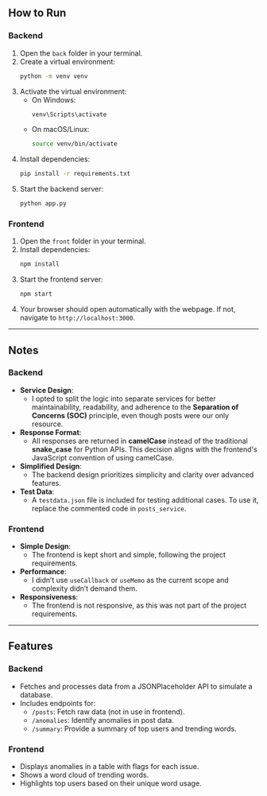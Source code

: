 ## How to Run
### Backend
1. Open the `back` folder in your terminal.
2. Create a virtual environment:
   ```bash
   python -m venv venv
   ```
3. Activate the virtual environment:
   - On Windows:
     ```bash
     venv\Scripts\activate
     ```
   - On macOS/Linux:
     ```bash
     source venv/bin/activate
     ```
4. Install dependencies:
   ```bash
   pip install -r requirements.txt
   ```
5. Start the backend server:
   ```bash
   python app.py
   ```

### Frontend
1. Open the `front` folder in your terminal.
2. Install dependencies:
   ```bash
   npm install
   ```
3. Start the frontend server:
   ```bash
   npm start
   ```
4. Your browser should open automatically with the webpage. If not, navigate to `http://localhost:3000`.

---

## Notes

### Backend
- **Service Design**: 
  - I opted to split the logic into separate services for better maintainability, readability, and adherence to the **Separation of Concerns (SOC)** principle, even though posts were our only resource.
- **Response Format**: 
  - All responses are returned in **camelCase** instead of the traditional **snake_case** for Python APIs. This decision aligns with the frontend's JavaScript convention of using camelCase.
- **Simplified Design**: 
  - The backend design prioritizes simplicity and clarity over advanced features.
- **Test Data**:
  - A `testdata.json` file is included for testing additional cases. To use it, replace the commented code in `posts_service`.

### Frontend
- **Simple Design**:
  - The frontend is kept short and simple, following the project requirements.
- **Performance**:
  - I didn’t use `useCallback` or `useMemo` as the current scope and complexity didn’t demand them.
- **Responsiveness**:
  - The frontend is not responsive, as this was not part of the project requirements.

---

## Features
### Backend
- Fetches and processes data from a JSONPlaceholder API to simulate a database.
- Includes endpoints for:
  - `/posts`: Fetch raw data (not in use in frontend).
  - `/anomalies`: Identify anomalies in post data.
  - `/summary`: Provide a summary of top users and trending words.
  
### Frontend
- Displays anomalies in a table with flags for each issue.
- Shows a word cloud of trending words.
- Highlights top users based on their unique word usage.
